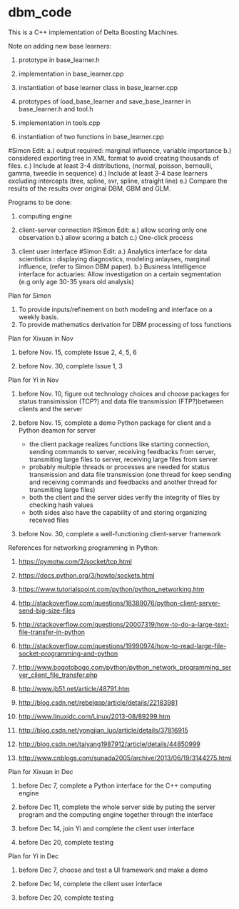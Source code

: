 # dbm_code
This is a C++ implementation of Delta Boosting Machines.

Note on adding new base learners:

1. prototype in base_learner.h

2. implementation in base_learner.cpp

3. instantiation of base learner class in base_learner.cpp

4. prototypes of load_base_learner and save_base_learner in base_learner.h and tool.h

5. implementation in tools.cpp

6. instantiation of two functions in base_learner.cpp

#Simon Edit:
a.) output required: marginal influence, variable importance
b.) considered exporting tree in XML format to avoid creating thousands of files.
c.) Include at least 3-4 distributions, (normal, poisson, bernoulli, gamma, tweedie in sequence)
d.) Include at least 3-4 base learners excluding intercepts (tree, spline, svr, spline, straight line)
e.) Compare the results of the results over original DBM, GBM and GLM.


Programs to be done:

1. computing engine

2. client-server connection
#Simon Edit:
a.) allow scoring only one observation
b.) allow scoring a batch
c.) One-click process

3. client user interface
#Simon Edit:
a.) Analytics interface for data scientistics : displaying diagnostics, modeling anlayses, marginal influence, (refer to Simon DBM paper).
b.) Business Intelligence interface for actuaries: Allow investigation on a certain segmentation (e.g only age 30-35 years old analysis) 

Plan for Simon
1. To provide inputs/refinement on both modeling and interface on a weekly basis.
2. To provide mathematics derivation for DBM processing of loss functions


Plan for Xixuan in Nov

1. before Nov. 15, complete Issue 2, 4, 5, 6

2. before Nov. 30, complete Issue 1, 3

Plan for Yi in Nov

1. before Nov. 10, figure out technology choices and choose packages for status transimission (TCP?) and data file transmission (FTP?)between clients and the server

2. before Nov. 15, complete a demo Python package for client and a Python deamon for server
	
	- the client package realizes functions like starting connection, sending commands to server, receiving feedbacks from server, transmiting large files to server, receiving large files from server
	- probably multiple threads or processes are needed for status transmission and data file transmission (one thread for keep sending and receiving commands and feedbacks and another thread for transmiting large files)
	- both the client and the server sides verify the integrity of files by checking hash values
	- both sides also have the capability of and storing organizing received files

3. before Nov. 30, complete a well-functioning client-server framework

References for networking programming in Python:

1. https://pymotw.com/2/socket/tcp.html

2. https://docs.python.org/3/howto/sockets.html

3. https://www.tutorialspoint.com/python/python_networking.htm

4. http://stackoverflow.com/questions/18389076/python-client-server-send-big-size-files

5. http://stackoverflow.com/questions/20007319/how-to-do-a-large-text-file-transfer-in-python

6. http://stackoverflow.com/questions/19990974/how-to-read-large-file-socket-programming-and-python

7. http://www.bogotobogo.com/python/python_network_programming_server_client_file_transfer.php

8. http://www.jb51.net/article/48791.htm

9. http://blog.csdn.net/rebelqsp/article/details/22183981

10. http://www.linuxidc.com/Linux/2013-08/89299.htm

11. http://blog.csdn.net/yongjian_luo/article/details/37816915

12. http://blog.csdn.net/taiyang1987912/article/details/44850999

13. http://www.cnblogs.com/sunada2005/archive/2013/06/19/3144275.html


Plan for Xixuan in Dec

1. before Dec 7, complete a Python interface for the C++ computing engine

2. before Dec 11, complete the whole server side by puting the server program and the computing engine together through the interface

3. before Dec 14, join Yi and complete the client user interface

4. before Dec 20, complete testing

Plan for Yi in Dec

1. before Dec 7, choose and test a UI framework and make a demo

2. before Dec 14, complete the client user interface

3. before Dec 20, complete testing





